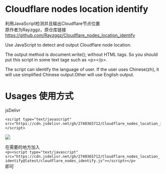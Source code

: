 # Cloudflare nodes location identify
利用JavaScript检测并且输出Cloudflare节点位置  
原作者为Rayzggz，原仓库链接 <https://github.com/Rayzggz/Cloudflare_nodes_location_identify>

Use JavaScript to detect and output Cloudflare node location.

The output method is document.write();  without HTML tags. So you should put this script in some text tage such as \<p\>\<\/p\>.  

The script can identify the language of user. If the user uses Chinese(zh), it will use simplified Chinese output.Other will use English output.


# Usages 使用方式

jsDelivr
```
<script type="text/javascript" src="https://cdn.jsdelivr.net/gh/2740365712/Cloudflare_nodes_location_identify@latest/cloudflare_nodes_identify.js"></script>
```
[![](https://data.jsdelivr.com/v1/package/gh/Rayzggz/Cloudflare_nodes_location_identify/badge)](https://www.jsdelivr.com/package/gh/2740365712/Cloudflare_nodes_location_identify)  

在需要的地方加入  
`<p><script type="text/javascript" src="https://cdn.jsdelivr.net/gh/2740365712/Cloudflare_nodes_location_identify@latest/cloudflare_nodes_identify.js"></script></p>`  
即可


